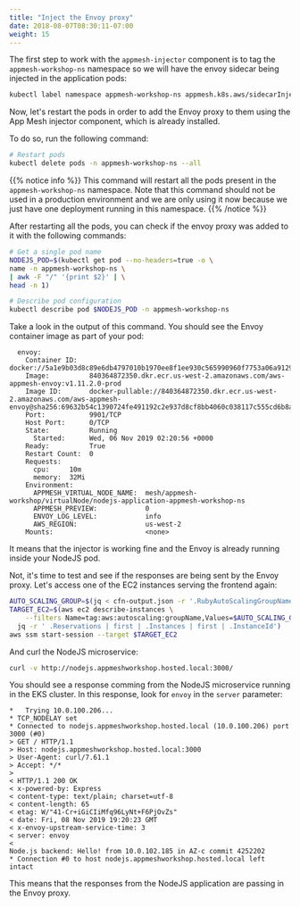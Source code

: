 ```yaml
---
title: "Inject the Envoy proxy"
date: 2018-08-07T08:30:11-07:00
weight: 15
---
```

The first step to work with the `appmesh-injector` component is to tag the `appmesh-workshop-ns` namespace so we will have the envoy sidecar being injected in the application pods:

```bash
kubectl label namespace appmesh-workshop-ns appmesh.k8s.aws/sidecarInjectorWebhook=enabled
```

Now, let's restart the pods in order to add the Envoy proxy to them using the App Mesh injector component, which is already installed.

To do so, run the following command:

```bash
# Restart pods
kubectl delete pods -n appmesh-workshop-ns --all
```

{{% notice info %}}
This command will restart all the pods present in the `appmesh-workshop-ns` namespace. Note that this command should not be used in a production environment and we are only using it now because we just have one deployment running in this namespace.
{{% /notice %}}

After restarting all the pods, you can check if the envoy proxy was added to it with the following commands:

```bash
# Get a single pod name
NODEJS_POD=$(kubectl get pod --no-headers=true -o \
name -n appmesh-workshop-ns \
| awk -F "/" '{print $2}' | \
head -n 1)

# Describe pod configuration
kubectl describe pod $NODEJS_POD -n appmesh-workshop-ns
```

Take a look in the output of this command. You should see the Envoy container image as part of your pod:

```text
  envoy:
    Container ID:   docker://5a1e9b03d8c89e6db4797010b1970ee8f1ee930c565990960f7753a06a912970
    Image:          840364872350.dkr.ecr.us-west-2.amazonaws.com/aws-appmesh-envoy:v1.11.2.0-prod
    Image ID:       docker-pullable://840364872350.dkr.ecr.us-west-2.amazonaws.com/aws-appmesh-envoy@sha256:69632b54c1390724fe491192c2e937d8cf8bb4060c038117c555cd6b8add2e1a
    Port:           9901/TCP
    Host Port:      0/TCP
    State:          Running
      Started:      Wed, 06 Nov 2019 02:20:56 +0000
    Ready:          True
    Restart Count:  0
    Requests:
      cpu:     10m
      memory:  32Mi
    Environment:
      APPMESH_VIRTUAL_NODE_NAME:  mesh/appmesh-workshop/virtualNode/nodejs-application-appmesh-workshop-ns
      APPMESH_PREVIEW:            0
      ENVOY_LOG_LEVEL:            info
      AWS_REGION:                 us-west-2
    Mounts:                       <none>
```

It means that the injector is working fine and the Envoy is already running inside your NodeJS pod.

Not, it's time to test and see if the responses are being sent by the Envoy proxy. Let's access one of the EC2 instances serving the frontend again:

```bash
AUTO_SCALING_GROUP=$(jq < cfn-output.json -r '.RubyAutoScalingGroupName');
TARGET_EC2=$(aws ec2 describe-instances \
    --filters Name=tag:aws:autoscaling:groupName,Values=$AUTO_SCALING_GROUP | \
  jq -r ' .Reservations | first | .Instances | first | .InstanceId')
aws ssm start-session --target $TARGET_EC2
```

And curl the NodeJS microservice:

```bash
curl -v http://nodejs.appmeshworkshop.hosted.local:3000/
```

You should see a response comming from the NodeJS microservice running in the EKS cluster. In this response, look for `envoy` in the `server` parameter:

```text
*   Trying 10.0.100.206...
* TCP_NODELAY set
* Connected to nodejs.appmeshworkshop.hosted.local (10.0.100.206) port 3000 (#0)
> GET / HTTP/1.1
> Host: nodejs.appmeshworkshop.hosted.local:3000
> User-Agent: curl/7.61.1
> Accept: */*
> 
< HTTP/1.1 200 OK
< x-powered-by: Express
< content-type: text/plain; charset=utf-8
< content-length: 65
< etag: W/"41-Cr+iGiCIiMfq96LyNt+F6PjOvZs"
< date: Fri, 08 Nov 2019 19:20:23 GMT
< x-envoy-upstream-service-time: 3
< server: envoy
< 
Node.js backend: Hello! from 10.0.102.185 in AZ-c commit 4252202
* Connection #0 to host nodejs.appmeshworkshop.hosted.local left intact
```

This means that the responses from the NodeJS application are passing in the Envoy proxy.